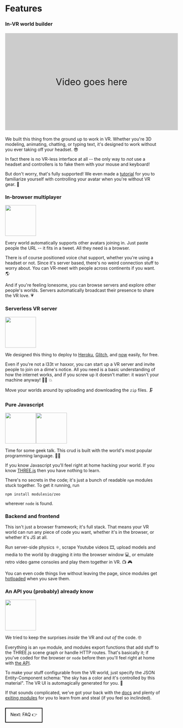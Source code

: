 # Features

### In-VR world builder

<div style="display: flex; background-color: #CCC; width: 560px; height: 315px; margin: 20px 0; justify-content: center; align-items: center; font-size: 30px; font-weight: 400;">Video goes here</div>

We built this thing from the ground up to work in VR. Whether you're 3D modeling, animating, chatting, or typing text, it's designed to work without you ever taking off your headset. &#x1F60E;

In fact there is no VR-less interface at all -- the only way to _not_ use a headset and controllers is to fake them with your mouse and keyboard!

But don't worry, that's fully supported! We even made a [tutorial](/docs/tutorial) for you to familiarize yourself with controlling your avatar when you're without VR gear. &#x1F50C;

### In-browser multiplayer

<img src="/img/minecraft.svg" width=100 height=100>

Every world automatically supports other avatars joining in. Just paste people the URL -- it fits in a tweet. All they need is a browser.

There is of course positioned voice chat support, whether you're using a headset or not. Since it's server based, there's no weird connection stuff to worry about. You can VR-meet with people across continents if you want. &#x1F30E;

And if you're feeling lonesome, you can browse servers and explore other people's worlds. Servers automatically broadcast their presence to share the VR love. &#x1F497;

### Serverless VR server

<img src="/img/google-chrome.svg" width=100 height=100>

We designed this thing to deploy to [Heroku](https://heroku.com/), [Glitch](https://glitch.com/), and [now](https://zeit.co/now) easily, for free.

Even if you're not a l33t vr haxxor, you can start up a VR server and invite people to join on a dime's notice. All you need is a basic understanding of how the internet works, and if you screw up it doesn't matter: it wasn't your machine anyway! &#x1F468;&#x200D;&#x1F52C; &#x1F4A5;

Move your worlds around by uploading and downloading the `zip` files. &#x1F5DC;

### Pure Javascript

<div style="display: flex;"?>
  <img src="/img/nodejs.svg" width=100 height=100>
  <img src="/img/npm.svg" width=100 height=100>
</div>

Time for some geek talk. This crud is built with the world's most popular programming language. &#x1F468;&#x200D;&#x1F4BB;

If you know Javascript you'll feel right at home hacking your world. If you know [THREE.js](https://threejs.org/) then you have nothing to learn.

There's no secrets in the code; it's just a bunch of readable `npm` modules stuck together. To get it running, run

```
npm install modulesio/zeo
```

wherever `node` is found.

### Backend and frontend

This isn't just a browser framework; it's full stack. That means your VR world can run any piece of code you want, whether it's in the browser, or whether it's JS at all.

Run server-side physics &#x269B;, scrape Youtube videos &#x1F39E;, upload models and media to the world by dragging it into the browser window &#x1F4BB;, or emulate retro video game consoles and play them together in VR. &#x1F4FA; &#x1F3AE;

You can even code things live without leaving the page, since modules get [hotloaded](https://en.wikipedia.org/wiki/Hot_swapping) when you save them.

### An API you (probably) already know

<img src="/img/github-circle.svg" width=100 height=100>

We tried to keep the surprises _inside_ the VR and _out of_ the code. &#x1F913;

Everything is an `npm` module, and modules export functions that add stuff to the THREE.js scene graph or handle HTTP routes. That's basically it; if you've coded for the browser or `node` before then you'll feel right at home with [the API](/docs/api).

To make your stuff configurable from the VR world, just specify the JSON Entity-Component schema: "the sky has a color and it's controlled by this material". The VR UI is automagically generated for you. &#x1F984;

If that sounds complicated, we've got your back with the [docs](/docs/api) and plenty of [exiting modules](/modules) for you to learn from and steal (if you feel so inclinded).

<a href="/docs/contact" style="display: inline-flex; margin: 10px 0; padding: 10px 15px; border: 2px solid; color: #000; font-weight: 400; text-decoration: none; justify-content: center; align-items: center;">Next: FAQ &#x1F449;</a>
